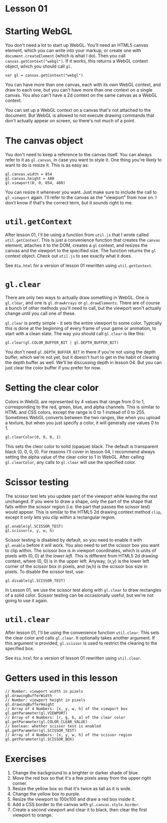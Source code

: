 # Lesson 01

Starting WebGL
==============

You don't need a lot to start up WebGL. You'll need an HTML5 canvas element, which you can write
into your markup, or create one with `document.createElement` (which is what I do). Then you call
`canvas.getContext("webgl")`. If it works, this returns a WebGL context object, which you should
call `gl`.

	var gl = canvas.getContext("webgl")

You can have more than one canvas, each with its own WebGL context, and draw to each one, but you
can't have more than one context on a single canvas. You also can't have a 2d context on the same
canvas as a WebGL context.

You can set up a WebGL context on a canvas that's not attached to the document. But WebGL is allowed
to not execute drawing commands that don't actually appear on screen, so there's not much of a
point.

The canvas object
=================

You don't need to keep a reference to the canvas itself. You can always refer to it as `gl.canvas`,
in case you want to style it. One thing you're likely to want to do is resize it. This is as easy
as:

	gl.canvas.width = 854
	gl.canvas.height = 480
	gl.viewport(0, 0, 854, 480)

You can resize it whenever you want. Just make sure to include the call to `gl.viewport` again.
I'll refer to the canvas as the "viewport" from now on. I don't know if that's the correct term, but
it sounds right to me.

`util.getContext`
=================

After lesson 01, I'll be using a function from `util.js` that I wrote called `util.getContext`. This
is just a convenience function that creates the `canvas` element, attaches it to the DOM, creates a
`gl` context, and resizes the canvas and the viewport to the specified size. The function returns
the `gl` context object. Check out `util.js` to see exactly what it does.

See `01a.html` for a version of lesson 01 rewritten using `util.getContext`.

`gl.clear`
==========

There are only two ways to actually draw something in WebGL. One is `gl.clear`, and one is
`gl.drawArrays` or `gl.drawElements`. There are of course a bunch of other methods you'll need to
call, but the viewport won't actually change until you call one of these.

`gl.clear` is pretty simple - it sets the entire viewport to some color. Typically this is done at
the beginning of every frame of your game or animation, to start with a clean slate. The way you
should call `gl.clear` is like this:

	gl.clear(gl.COLOR_BUFFER_BIT | gl.DEPTH_BUFFER_BIT)

You don't need `gl.DEPTH_BUFFER_BIT` in there if you're not using the depth buffer, which we're not
yet, but it doesn't hurt to get in the habit of clearing the depth buffer as well. We'll be
discussing depth in lesson 04. But you can just clear the color buffer if you prefer for now.

Setting the clear color
=======================

Colors in WebGL are represented by 4 values that range from 0 to 1, corresponding to the red, green,
blue, and alpha channels. This is similar to HTML and CSS colors, except the range is 0 to 1 instead
of 0 to 255. Sometimes WebGL converts between the two ranges, like when you upload a texture, but
when you just specify a color, it will generally use values 0 to 1.

	gl.clearColor(0, 0, 0, 1)

This sets the cleor color to solid (opaque) black. The default is transparent black (0, 0, 0, 0).
For reasons I'll cover in lesson 04, I recommend always setting the alpha value of the clear color
to 1 in WebGL. After calling `gl.clearColor`, any calls to `gl.clear` will use the specified color.

Scissor testing
===============

The scissor test lets you update part of the viewport while leaving the rest unchanged. If you
were to draw a shape, only the part of the shape that falls within the scissor region (i.e. the part
that passes the scissor test) would appear. This is similar to the HTML5 2d drawing context method
`clip`, except it only lets you clip within a rectangular region.

	gl.enable(gl.SCISSOR_TEST)
	gl.scissor(x, y, w, h)

Scissor testing is disabled by default, so you need to enable it with `gl.enable` before it will
work. You also need to set the scissor box you want to clip within. The scissor box is in viewport
coordinates, which is units of pixels with (0, 0) at the _lower left_. This is different from HTML5
2d drawing context, where (0, 0) is in the upper left. Anyway, (x,y) is the lower left corner of
the scissor box in pixels, and (w,h) is the scissor box size in pixels. To disable the scissor test,
use:

	gl.disable(gl.SCISSOR_TEST)

In Lesson 01, we use the scissor test along with `gl.clear` to draw rectangles of a solid color.
Scissor testing can be occasionally useful, but we're not going to use it again.

`util.clear`
============

After lesson 01, I'll be using the convenience function `util.clear`. This sets the clear color and
calls `gl.clear`. It optionally takes another argument. If this argument is provided, `gl.scissor`
is used to restrict the clearing to the specified box.

See `01a.html` for a version of lesson 01 rewritten using `util.clear`.

Getters used in this lesson
===========================

	// Number: viewport width in pixels
	gl.drawingBufferWidth
	// Number: viewport height in pixels
	gl.drawingBufferHeight
	// Array of 4 Numbers: [x, y, w, h] of the viewport box
	gl.getParameter(gl.VIEWPORT)
	// Array of 4 Numbers: [r, g, b, a] of the clear color
	gl.getParameter(gl.COLOR_CLEAR_VALUE)
	// boolean: whether scissor test is enabled
	gl.getParameter(gl.SCISSOR_TEST)
	// Array of 4 Numbers: [x, y, w, h] of the scissor region
	gl.getParameter(gl.SCISSOR_BOX)

Exercises
=========

1. Change the background to a brighter or darker shade of blue.
1. Move the red box so that it's a few pixels away from the upper right corner.
1. Resize the yellow box so that it's twice as tall as it is wide.
1. Change the yellow box to purple.
1. Resize the viewport to 100x100 and draw a red box inside it.
1. Add a CSS border to the canvas with `gl.canvas.style.border`.
1. Create a second viewport and clear it to black, then clear the first viewport to orange.

